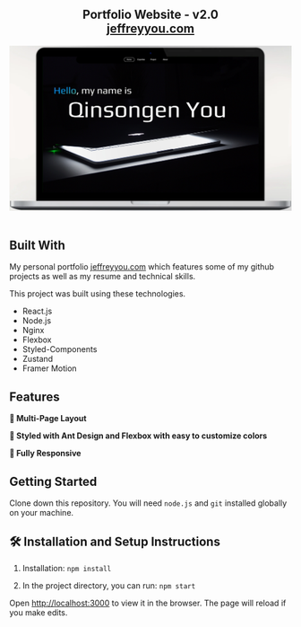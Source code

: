 <h2 align="center">
  Portfolio Website - v2.0<br/>
  <a href="https://jeffreyyou.com" target="_blank">jeffreyyou.com</a>
</h2>
<div align="center">
  <img alt="Demo" src="./Image/computer.png" />
</div>

<br/>

## Built With

My personal portfolio <a href="https://soumyajit.vercel.app/" target="_blank">jeffreyyou.com</a> which features some of my github projects as well as my resume and technical skills.<br/>

This project was built using these technologies.

- React.js
- Node.js
- Nginx
- Flexbox
- Styled-Components
- Zustand
- Framer Motion

## Features

**📖 Multi-Page Layout**

**🎨 Styled with Ant Design and Flexbox with easy to customize colors**

**📱 Fully Responsive**

## Getting Started

Clone down this repository. You will need `node.js` and `git` installed globally on your machine.

## 🛠 Installation and Setup Instructions

1. Installation: `npm install`

2. In the project directory, you can run: `npm start`

Open [http://localhost:3000](http://localhost:3000) to view it in the browser. The page will reload if you make edits.

